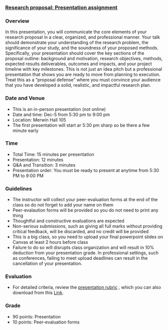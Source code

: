### [Research proposal: Presentation assignment](https://aselshall.github.io/rm/hw/presentation-hw)

### Overview
In this presentation, you will communicate the core elements of your research proposal in a clear, organized, and professional manner. Your talk should demonstrate your understanding of the research problem, the significance of your study, and the soundness of your proposed methods. Specifically, your presentation should cover the key sections of the proposal outline: background and motivation, research objectives, methods, expected results deliverables, outcomes and impacts, and your project timeline with key milestones. This is not just an idea pitch but a professional presentation that shows you are ready to move from planning to execution. Treat this as a “proposal defense” where you must convince your audience that you have developed a solid, realistic, and impactful research plan.

### Date and Venue
- This is an in-person presentation (not online)
- Date and time: Dec-5 from 5:30 pm to 9:00 pm 
- Location: Merwin Hall 105
- The first presentation will start ar 5:30 pm sharp so be there a few minute early

### Time
- Total Time: 15 minutes per presentation
- Presentation: 12 minutes
- Q&A and Transition: 3 minutes
- Presentation order: You must be ready to present at anytime from 5:30 PM to 9:00 PM

### Guidelines
- The instructor will collect your peer-evaluation forms at the end of the class so do not forget to add your name on them
- Peer-evalaution forms will be provided so you do not need to print any thing
- Thoughtful and constructive evaluations are expected
- Non-serious submissions, such as giving all full marks without providing critical feedback, will be discarded, and no credit will be provided
- This is a big class, so you need to upload your final powerpoint slides on Canvas at least 2 hours before class
- Failure to do so will disrupts class organization and will result in 10% deduction from your presentation grade. In professional settings, such as conferences, failing to meet upload deadlines can result in the cancellation of your presentation.

### Evaluation
- For detailed criteria, review the [presentation rubric](https://aselshall.github.io/rm/hw/presentation-rubric) , which you can also download from this [Link](https://aselshall.github.io/rm/hw/Presentation%20rubric.docx).

### Grade
- 90 points: Presentation
- 10 points: Peer-evaluation forms 
